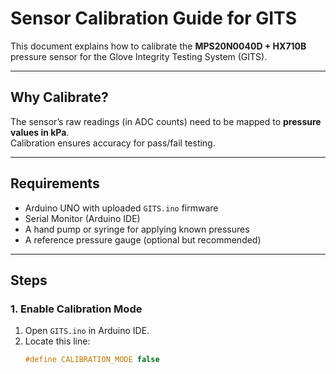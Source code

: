 # Sensor Calibration Guide for GITS

This document explains how to calibrate the **MPS20N0040D + HX710B** pressure sensor for the Glove Integrity Testing System (GITS).

---

## Why Calibrate?
The sensor’s raw readings (in ADC counts) need to be mapped to **pressure values in kPa**.  
Calibration ensures accuracy for pass/fail testing.

---

## Requirements
- Arduino UNO with uploaded `GITS.ino` firmware  
- Serial Monitor (Arduino IDE)  
- A hand pump or syringe for applying known pressures  
- A reference pressure gauge (optional but recommended)

---

## Steps

### 1. Enable Calibration Mode
1. Open `GITS.ino` in Arduino IDE.
2. Locate this line:
   ```cpp
   #define CALIBRATION_MODE false

